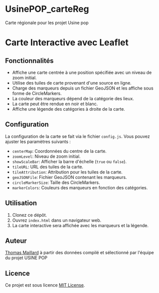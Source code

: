 # UsinePOP_carteReg
Carte régionale pour les projet Usine pop
# Carte Interactive avec Leaflet


## Fonctionnalités

- Affiche une carte centrée à une position spécifiée avec un niveau de zoom initial.
- Utilise des tuiles de carte provenant d'une source en ligne.
- Charge des marqueurs depuis un fichier GeoJSON et les affiche sous forme de CircleMarkers.
- La couleur des marqueurs dépend de la catégorie des lieux.
- La carte peut être rendue en noir et blanc.
- Affiche une légende des catégories à droite de la carte.

## Configuration

La configuration de la carte se fait via le fichier `config.js`. Vous pouvez ajuster les paramètres suivants :

- `centerMap`: Coordonnées du centre de la carte.
- `zoomLevel`: Niveau de zoom initial.
- `showScaleBar`: Afficher la barre d'échelle (`true` ou `false`).
- `tileURL`: URL des tuiles de la carte.
- `tileAttribution`: Attribution pour les tuiles de la carte.
- `geoJSONFile`: Fichier GeoJSON contenant les marqueurs.
- `circleMarkerSize`: Taille des CircleMarkers.
- `markerColors`: Couleurs des marqueurs en fonction des catégories.

## Utilisation

1. Clonez ce dépôt.
2. Ouvrez `index.html` dans un navigateur web.
3. La carte interactive sera affichée avec les marqueurs et la légende.

## Auteur
[Thomas Maillard]([lien-vers-votre-profil](https://github.com/ThoMaCarto))
à partir des données compilé et sélectionné par l'équipe du projet USINE POP

## Licence

Ce projet est sous licence [MIT License](LICENSE).
